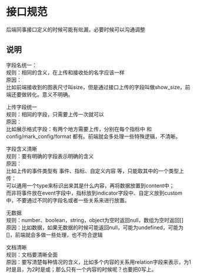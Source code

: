 # 接口规范
后端同事接口定义的时候可能有纰漏，必要时候可以沟通调整  

## 说明
字段名统一：  
规则：相同的含义，在上传和接收处的名字应该一样  
原因：  
比如前端接收到的图表尺寸叫size，但是通过接口上传的字段叫做show_size，前端还要做转化。意义不明确。   
  
上传字段统一  
规则：相同的字段，只需要上传一次就可以  
原因：  
比如展示格式字段：有两个地方需要上传，分别在每个指标中 和 config/mark_config/format 都有。前端就会多处理一些特殊逻辑，不清晰。  
  
  
字段含义清晰  
规则：要有明确的字段表示明确的含义  
原因：  
比如上传的事件类型有 事件、指标、自定义内容 等，只能取其中的一个类型上传：  
可以通用一个type来标识出来其是什么内容，再将数据放置到content中；  
而非将事件放在event字段中，指标放到indicator字段中、自定义放到custom中，不要通过不同的字段名或者一些关系来进行放置。  
  
  
无数据   
规则：number、boolean，string，object为空时返回null，数组为空时返回[]  
原因：比如数据，如果无数据的时候可能返回null，可能为undefined，可能为[]，前端就会多做一些处理，也不符合逻辑    

文档清晰    
规则：文档要清晰全面  
原因：要写清楚每种情况的含义，比如多个内容的关系用relation字段来表示，为1时是且，为2时是或；那么只有一个内容的时候呢？也要把0写上。    



